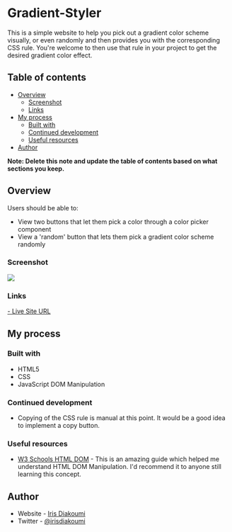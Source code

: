 # Gradient-Styler

This is a simple website to help you pick out a gradient color scheme visually, or even randomly and then provides you with the corresponding CSS rule. You're welcome to then use that rule in your project to get the desired gradient color effect.

## Table of contents

- [Overview](#overview)
  - [Screenshot](#screenshot)
  - [Links](#links)
- [My process](#my-process)
  - [Built with](#built-with)
  - [Continued development](#continued-development)
  - [Useful resources](#useful-resources)
- [Author](#author)

**Note: Delete this note and update the table of contents based on what sections you keep.**

## Overview

Users should be able to:

- View two buttons that let them pick a color through a color picker component
- View a 'random' button that lets them pick a gradient color scheme randomly

### Screenshot

![](https://user-images.githubusercontent.com/3638718/119885386-719c2900-bf3a-11eb-83f6-f1da310322b1.png)

### Links

[- Live Site URL](https://irisdiakoumi.github.io/Gradient-Styler/)

## My process

### Built with

- HTML5
- CSS
- JavaScript DOM Manipulation

### Continued development

- Copying of the CSS rule is manual at this point. It would be a good idea to implement a copy button.

### Useful resources

- [W3 Schools HTML DOM](https://www.w3schools.com/js/js_htmldom.aspm) - This is an amazing guide which helped me understand HTML DOM Manipulation. I'd recommend it to anyone still learning this concept.

## Author

- Website - [Iris Diakoumi](https://documenting.com)
- Twitter - [@irisdiakoumi](https://www.twitter.com/irisdiakoumi)
